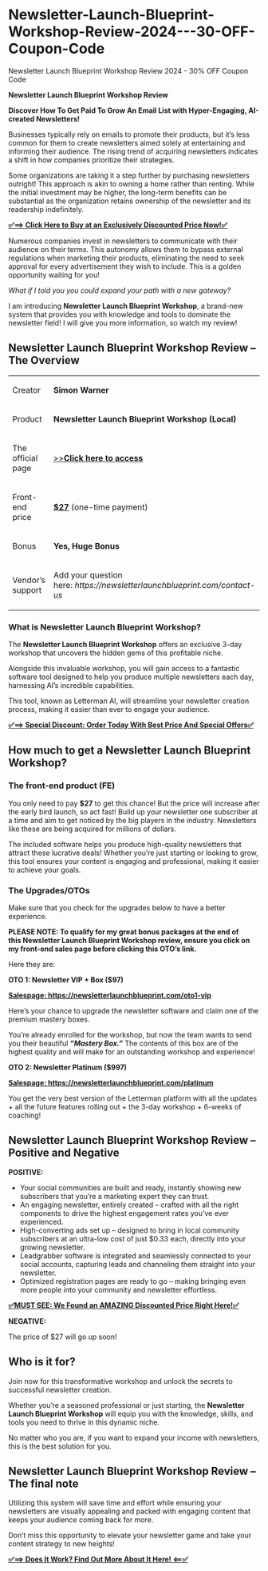 # Newsletter-Launch-Blueprint-Workshop-Review-2024---30-OFF-Coupon-Code
Newsletter Launch Blueprint Workshop Review 2024 - 30% OFF Coupon Code
<p><strong>Newsletter Launch Blueprint Workshop Review</strong></p>
<p><strong>Discover How To Get Paid To Grow An Email List with Hyper-Engaging, AI-created Newsletters!</strong></p>
<p>Businesses typically rely on emails to promote their products, but it’s less common for them to create newsletters aimed solely at entertaining and informing their audience. The rising trend of acquiring newsletters indicates a shift in how companies prioritize their strategies.</p>
<p>Some organizations are taking it a step further by purchasing newsletters outright! This approach is akin to owning a home rather than renting. While the initial investment may be higher, the long-term benefits can be substantial as the organization retains ownership of the newsletter and its readership indefinitely.</p>
<p><a href="https://warriorplus.com/o2/a/x1c9d9s/0"><strong>✅==&gt; Click Here to Buy at an Exclusively Discounted Price Now!✅</strong></a></p>
<p>Numerous companies invest in newsletters to communicate with their audience on their terms. This autonomy allows them to bypass external regulations when marketing their products, eliminating the need to seek approval for every advertisement they wish to include. This is a golden opportunity waiting for you!</p>
<p><em>What if I told you you could expand your path with a new gateway?</em></p>
<p>I am introducing <strong>Newsletter Launch Blueprint Workshop</strong>, a brand-new system that provides you with knowledge and tools to dominate the newsletter field! I will give you more information, so watch my review!</p>
<h2>Newsletter Launch Blueprint Workshop Review – The Overview</h2>
<table>
<tbody>
<tr>
<td>
<p>Creator</p>
</td>
<td><strong>Simon Warner</strong></td>
</tr>
<tr>
<td>
<p>Product</p>
</td>
<td><strong>Newsletter Launch Blueprint Workshop (Local)</strong></td>
</tr>
<tr>
<td>
<p>The official page</p>
</td>
<td><a href="https://warriorplus.com/o2/a/x1c9d9s/0">&gt;&gt;<strong>Click here to access</strong></a></td>
</tr>
<tr>
<td>
<p>Front-end price</p>
</td>
<td><a href="https://warriorplus.com/o2/a/x1c9d9s/0"><strong>$27</strong></a> (one-time payment)</td>
</tr>
<tr>
<td>
<p>Bonus</p>
</td>
<td><strong>Yes, Huge Bonus</strong></td>
</tr>
<tr>
<td>
<p>Vendor’s support</p>
</td>
<td>
<p>Add your question here: <em>https://newsletterlaunchblueprint.com/contact-us</em></p>
</td>
</tr>
</tbody>
</table>
<h3><span id="what_is_newsletter_launch_blueprint_workshop" class="ez-toc-section"></span>What is Newsletter Launch Blueprint Workshop?</h3>
<p>The <strong>Newsletter Launch Blueprint Workshop</strong> offers an exclusive 3-day workshop that uncovers the hidden gems of this profitable niche.</p>
<p>Alongside this invaluable workshop, you will gain access to a fantastic software tool designed to help you produce multiple newsletters each day, harnessing AI’s incredible capabilities.</p>
<p>This tool, known as Letterman AI, will streamline your newsletter creation process, making it easier than ever to engage your audience.</p>
<p><a href="https://warriorplus.com/o2/a/x1c9d9s/0"><strong>✅==&gt; Special Discount: Order Today With Best Price And Special Offers✅</strong></a></p>
<h2>How much to get a Newsletter Launch Blueprint Workshop?</h2>
<h3><span id="the_front-end_product_fe" class="ez-toc-section"></span>The front-end product (FE)</h3>
<p>You only need to pay <strong>$27</strong> to get this chance! But the price will increase after the early bird launch, so act fast! Build up your newsletter one subscriber at a time and aim to get noticed by the big players in the industry. Newsletters like these are being acquired for millions of dollars.</p>
<p>The included software helps you produce high-quality newsletters that attract these lucrative deals! Whether you’re just starting or looking to grow, this tool ensures your content is engaging and professional, making it easier to achieve your goals.</p>
<h3><span id="the_upgradesotos" class="ez-toc-section"></span>The Upgrades/OTOs</h3>
<p>Make sure that you check for the upgrades below to have a better experience.</p>
<p><strong>PLEASE NOTE: To qualify for my great bonus packages at the end of this Newsletter Launch Blueprint Workshop review, ensure you click on my front-end sales page before clicking this OTO’s link.</strong></p>
<p>Here they are:</p>
<p><strong>OTO 1: Newsletter VIP + Box ($97)</strong></p>
<p><strong><a href="https://warriorplus.com/o2/a/x1c9d9s/0">Salespage: https://newsletterlaunchblueprint.com/oto1-vip</a></strong></p>
<p>Here’s your chance to upgrade the newsletter software and claim one of the premium mastery boxes.</p>
<p>You’re already enrolled for the workshop, but now the team wants to send you their beautiful <em><strong>“Mastery Box.”</strong></em> The contents of this box are of the highest quality and will make for an outstanding workshop and experience!</p>
<p><strong>OTO 2: Newsletter Platinum ($997)</strong></p>
<p><strong><a href="https://warriorplus.com/o2/a/x1c9d9s/0">Salespage: https://newsletterlaunchblueprint.com/platinum</a></strong></p>
<p>You get the very best version of the Letterman platform with all the updates + all the future features rolling out + the 3-day workshop + 6-weeks of coaching!</p>
<h2><span id="newsletter_launch_blueprint_workshop_review_%e2%80%93_positive_and_negative" class="ez-toc-section"></span>Newsletter Launch Blueprint Workshop Review – Positive and Negative</h2>
<p><strong>POSITIVE:</strong></p>
<ul>
<li>Your social communities are built and ready, instantly showing new subscribers that you’re a marketing expert they can trust.</li>
<li>An engaging newsletter, entirely created – crafted with all the right components to drive the highest engagement rates you’ve ever experienced.</li>
<li>High-converting ads set up – designed to bring in local community subscribers at an ultra-low cost of just $0.33 each, directly into your growing newsletter.</li>
<li>Leadgrabber software is integrated and seamlessly connected to your social accounts, capturing leads and channeling them straight into your newsletter.</li>
<li>Optimized registration pages are ready to go – making bringing even more people into your community and newsletter effortless.</li>
</ul>
<p><a href="https://warriorplus.com/o2/a/x1c9d9s/0"><strong>✅MUST SEE: We Found an AMAZING Discounted Price Right Here!✅</strong></a></p>
<p><strong>NEGATIVE:</strong></p>
<p>The price of $27 will go up soon!</p>
<h2><span id="who_is_it_for" class="ez-toc-section"></span>Who is it for?</h2>
<p>Join now for this transformative workshop and unlock the secrets to successful newsletter creation.</p>
<p>Whether you’re a seasoned professional or just starting, the <strong>Newsletter Launch Blueprint Workshop</strong> will equip you with the knowledge, skills, and tools you need to thrive in this dynamic niche.</p>
<p>No matter who you are, if you want to expand your income with newsletters, this is the best solution for you.</p>
<h2><span id="newsletter_launch_blueprint_workshop_review_%e2%80%93_the_final_note" class="ez-toc-section"></span>Newsletter Launch Blueprint Workshop Review – The final note</h2>
<p>Utilizing this system will save time and effort while ensuring your newsletters are visually appealing and packed with engaging content that keeps your audience coming back for more.</p>
<p>Don’t miss this opportunity to elevate your newsletter game and take your content strategy to new heights!</p>
<p><a href="https://warriorplus.com/o2/a/x1c9d9s/0"><strong>✅==&gt; Does It Work? Find Out More About It Here! &lt;==✅</strong></a></p>
